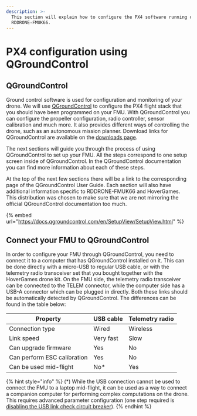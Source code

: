 ```yaml
---
description: >-
  This section will explain how to configure the PX4 software running on the
  RDDRONE-FMUK66.
---
```


# PX4 configuration using QGroundControl

## QGroundControl

Ground control software is used for configuration and monitoring of your drone. We will use [QGroundControl](http://qgroundcontrol.com) to configure the PX4 flight stack that you should have been programmed on your FMU. With QGroundControl you can configure the propeller configuration, radio controller, sensor calibration and much more. It also provides different ways of controlling the drone, such as an autonomous mission planner. Download links for QGroundControl are available on the [downloads page](https://nxp.gitbook.io/nxp-cup/downloads-and-links).

The next sections will guide you through the process of using QGroundControl to set up your FMU. All the steps correspond to one setup screen inside of QGroundControl. In the QGroundControl documentation you can find more information about each of these steps.

At the top of the next few sections there will be a link to the corresponding page of the QGroundControl User Guide. Each section will also have additional information specific to RDDRONE-FMUK66 and HoverGames. This distribution was chosen to make sure that we are not mirroring the official QGroundControl documentation too much.

{% embed url="https://docs.qgroundcontrol.com/en/SetupView/SetupView.html" %}

## Connect your FMU to QGroundControl

In order to configure your FMU through QGroundControl, you need to connect it to a computer that has QGroundControl installed on it. This can be done directly with a micro-USB to regular USB cable, or with the telemetry radio transceiver set that you bought together with the HoverGames drone kit. On the FMU side, the telemetry radio transceiver can be connected to the TELEM connector, while the computer side has a USB-A connector which can be plugged in directly. Both these links should be automatically detected by QGroundControl. The differences can be found in the table below:

| Property                    | USB cable | Telemetry radio |
| --------------------------- | --------- | --------------- |
| Connection type             | Wired     | Wireless        |
| Link speed                  | Very fast | Slow            |
| Can upgrade firmware        | Yes       | No              |
| Can perform ESC calibration | Yes       | No              |
| Can be used mid-flight      | No\*      | Yes             |

{% hint style="info" %}
(\*) While the USB connection cannot be used to connect the FMU to a laptop mid-flight, it can be used as a way to connect a companion computer for performing complex computations on the drone. This requires advanced parameter configuration (one step required is [disabling the USB link check circuit breaker](https://dev.px4.io/en/advanced/parameter_reference.html#CBRK_USB_CHK)).
{% endhint %}
